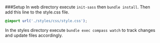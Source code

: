 ###Setup
In web directory execute `init-sass` then `bundle install`. 
Then add this line to the style.css file.

```css
@import url('./styles/css/style.css');
```

In the styles directory execute `bundle exec compass watch` to track changes and update files accordingly.
